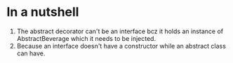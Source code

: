 # In a nutshell
1. The abstract decorator can't be an interface bcz it holds an instance of AbstractBeverage which it needs to be injected.  
2. Because an interface doesn't have a constructor while an abstract class can have.

